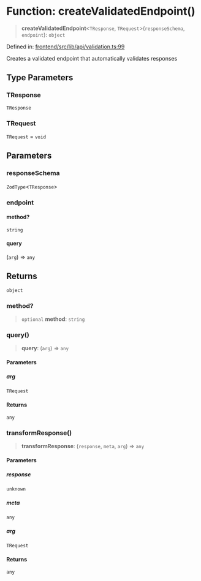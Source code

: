 # Function: createValidatedEndpoint()

> **createValidatedEndpoint**\<`TResponse`, `TRequest`\>(`responseSchema`, `endpoint`): `object`

Defined in: [frontend/src/lib/api/validation.ts:99](https://github.com/lsendel/sass/blob/ca8b2b87627589617e0de57047e1f50d53e78078/frontend/src/lib/api/validation.ts#L99)

Creates a validated endpoint that automatically validates responses

## Type Parameters

### TResponse

`TResponse`

### TRequest

`TRequest` = `void`

## Parameters

### responseSchema

`ZodType`\<`TResponse`\>

### endpoint

#### method?

`string`

#### query

(`arg`) => `any`

## Returns

`object`

### method?

> `optional` **method**: `string`

### query()

> **query**: (`arg`) => `any`

#### Parameters

##### arg

`TRequest`

#### Returns

`any`

### transformResponse()

> **transformResponse**: (`response`, `meta`, `arg`) => `any`

#### Parameters

##### response

`unknown`

##### meta

`any`

##### arg

`TRequest`

#### Returns

`any`
